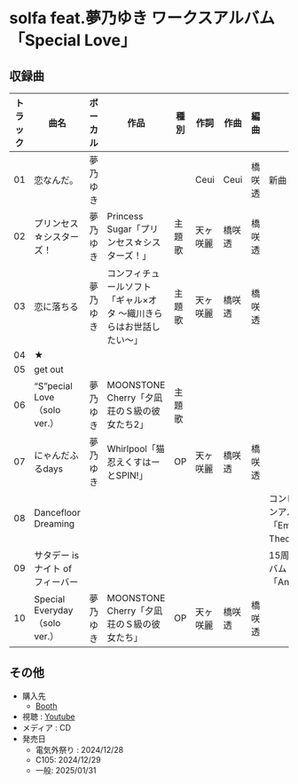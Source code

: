 # solfa feat.夢乃ゆき ワークスアルバム「Special Love」

## 収録曲

| トラック | 曲名 | ボーカル | 作品 | 種別 | 作詞 | 作曲 | 編曲 | その他 | 年 |
|---|---|---|---|---|---|---|---|---|---|
| 01 | 恋なんだ。 | 夢乃ゆき |  |  | Ceui | Ceui | 橋咲透 | 新曲 | 2024 |
| 02 | プリンセス☆シスターズ！ | 夢乃ゆき | Princess Sugar「プリンセス☆シスターズ！」 | 主題歌 | 天ヶ咲麗 | 橋咲透 | 橋咲透 |  | 2021 |
| 03 | 恋に落ちる | 夢乃ゆき | コンフィチュールソフト「ギャル×オタ ～織川きららはお世話したい～」 | 主題歌 | 天ヶ咲麗 | 橋咲透 | 橋咲透 |  | 2023 |
| 04 | ★ |  |  |  |  |  |  |  | 2024 |
| 05 | get out |  |  |  |  |  |  |  | 2024 |
| 06 | “S”pecial Love（solo ver.） | 夢乃ゆき | MOONSTONE Cherry「夕凪荘のＳ級の彼女たち2」 | 主題歌 |  |  |  |  | 2023 |
| 07 | にゃんだふるdays | 夢乃ゆき | Whirlpool「猫忍えくすはーとSPIN!」 | OP | 天ヶ咲麗 | 橋咲透 | 橋咲透 |  | 2023 |
| 08 | Dancefloor Dreaming |  |  |  |  |  |  | コンピレーションアルバム「Emotion Theory」 | 2023 |
| 09 | サタデー is ナイト of フィーバー |  |  |  |  |  |  | 15周年記念アルバム「Anniversary」 | 2021 |
| 10 | Special Everyday（solo ver.） | 夢乃ゆき | MOONSTONE Cherry「夕凪荘のＳ級の彼女たち」 | OP | 天ヶ咲麗 | 橋咲透 | 橋咲透 |  | 2022 |

## その他

- 購入先
     - [Booth](https://madaranosora.booth.pm/items/6392231)
- 視聴 : [Youtube](https://www.youtube.com/watch?v=OaK4fe6B2eA)
- メディア : CD
- 発売日
    - 電気外祭り : 2024/12/28 
    - C105: 2024/12/29
    - 一般: 2025/01/31

